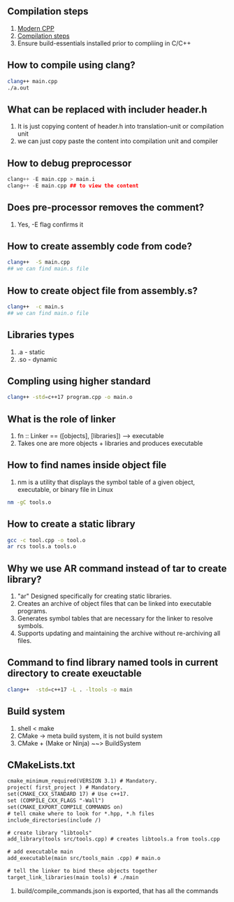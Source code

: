 ## Compilation steps
1. [Modern CPP](https://www.ipb.uni-bonn.de/teaching/cpp-2020/index.html)
1. [Compilation steps](https://www.ipb.uni-bonn.de/html/teaching/modern-cpp/slides/lecture_1.pdf)
1. Ensure build-essentials installed prior to compliing in C/C++

## How to compile using clang?
```bash
clang++ main.cpp
./a.out
```

## What can be replaced with includer header.h
1. It is just copying content of header.h into translation-unit or compilation unit
2. we can just copy paste the content into compilation unit and compiler

## How to debug preprocessor
```cpp
clang++ -E main.cpp > main.i
clang++ -E main.cpp ## to view the content
```

## Does pre-processor removes the comment?
1. Yes, -E flag confirms it

## How to create assembly code from code?
```bash
clang++  -S main.cpp
## we can find main.s file
```

## How to create object file from assembly.s?
```bash
clang++  -c main.s
## we can find main.o file
```

## Libraries types
1. .a - static
2. .so  - dynamic

## Compling using higher standard

```bash
clang++ -std=c++17 program.cpp -o main.o
```

## What is the role of linker
1. fn :: Linker == ([objects], [libraries]) --> executable
2. Takes one are more objects + libraries and produces executable

## How to find names inside object file
1. nm is a utility that displays the symbol table of a given object, executable, or binary file in Linux
```bash
nm -gC tools.o
```

## How to create a static library
```bash
gcc -c tool.cpp -o tool.o
ar rcs tools.a tools.o
```

## Why we use AR command instead of tar to create library?

1. "ar" Designed specifically for creating static libraries.
1. Creates an archive of object files that can be linked into executable programs.
1. Generates symbol tables that are necessary for the linker to resolve symbols.
2. Supports updating and maintaining the archive without re-archiving all files.

## Command to find library named tools in current directory to create exeuctable
```bash
clang++  -std=c++17 -L . -ltools -o main
```

## Build system
1. shell < make
2. CMake -> meta build system, it is not build system
3. CMake + (Make or Ninja) ~~> BuildSystem


## CMakeLists.txt

```CMakeLists.txt
cmake_minimum_required(VERSION 3.1) # Mandatory.
project( first_project ) # Mandatory.
set(CMAKE_CXX_STANDARD 17) # Use c++17.
set (COMPILE_CXX_FLAGS "-Wall")
set(CMAKE_EXPORT_COMPILE_COMMANDS on)
# tell cmake where to look for *.hpp, *.h files
include_directories(include /)

# create library "libtools"
add_library(tools src/tools.cpp) # creates libtools.a from tools.cpp

# add executable main
add_executable(main src/tools_main .cpp) # main.o

# tell the linker to bind these objects together
target_link_libraries(main tools) # ./main
```

1. build/compile_commands.json is exported, that has all the commands
